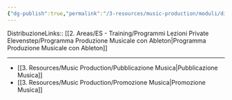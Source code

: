 ```yaml
---
{"dg-publish":true,"permalink":"/3-resources/music-production/moduli/distribuzione-modulo/"}
---
```


DistribuzioneLinks:: [[2. Areas/ES - Training/Programmi Lezioni Private Elevenstep/Programma Produzione Musicale con Ableton\|Programma Produzione Musicale con Ableton]]

---

- [[3. Resources/Music Production/Pubblicazione Musica\|Pubblicazione Musica]]
- [[3. Resources/Music Production/Promozione Musica\|Promozione Musica]]

